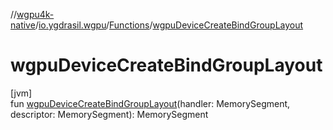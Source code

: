 //[wgpu4k-native](../../../index.md)/[io.ygdrasil.wgpu](../index.md)/[Functions](index.md)/[wgpuDeviceCreateBindGroupLayout](wgpu-device-create-bind-group-layout.md)

# wgpuDeviceCreateBindGroupLayout

[jvm]\
fun [wgpuDeviceCreateBindGroupLayout](wgpu-device-create-bind-group-layout.md)(handler: MemorySegment, descriptor: MemorySegment): MemorySegment